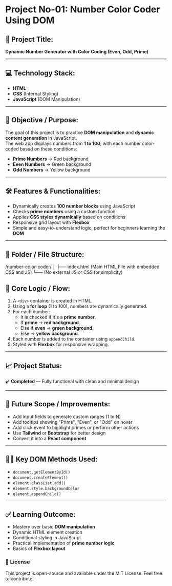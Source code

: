 # Project No-01: Number Color Coder Using DOM

## 📝 Project Title:
**Dynamic Number Generator with Color Coding (Even, Odd, Prime)**

---

## 💻 Technology Stack:
- **HTML**
- **CSS** (Internal Styling)
- **JavaScript** (DOM Manipulation)

---

## 🎯 Objective / Purpose:
The goal of this project is to practice **DOM manipulation** and **dynamic content generation** in JavaScript.  
The web app displays numbers from **1 to 100**, with each number color-coded based on these conditions:
- **Prime Numbers** → Red background
- **Even Numbers** → Green background
- **Odd Numbers** → Yellow background

---

## 🛠 Features & Functionalities:
- Dynamically creates **100 number blocks** using JavaScript
- Checks **prime numbers** using a custom function
- Applies **CSS styles dynamically** based on conditions
- Responsive grid layout with **Flexbox**
- Simple and easy-to-understand logic, perfect for beginners learning the **DOM**

---

## 📂 Folder / File Structure:
/number-color-coder/
│
├── index.html   (Main HTML File with embedded CSS and JS)
└── (No external JS or CSS for simplicity)

## 🧠 Core Logic / Flow:
1. A `<div>` container is created in HTML.
2. Using a **for loop** (1 to 100), numbers are dynamically generated.
3. For each number:
   - It is checked if it's a **prime number**.
   - If **prime** → **red background**.
   - Else if **even** → **green background**.
   - Else → **yellow background**.
4. Each number is added to the container using `appendChild`.
5. Styled with **Flexbox** for responsive wrapping.

---

## 📈 Project Status:
✔️ **Completed** — Fully functional with clean and minimal design

---

## 🚀 Future Scope / Improvements:
- Add input fields to generate custom ranges (1 to N)
- Add tooltips showing "Prime", "Even", or "Odd" on hover
- Add click event to highlight primes or perform other actions
- Use **Tailwind** or **Bootstrap** for better design
- Convert it into a **React component**

---

## 🧑‍💻 Key DOM Methods Used:
- `document.getElementById()`
- `document.createElement()`
- `element.classList.add()`
- `element.style.backgroundColor`
- `element.appendChild()`

---

## ✅ Learning Outcome:
- Mastery over basic **DOM manipulation**
- Dynamic HTML element creation
- Conditional styling in JavaScript
- Practical implementation of **prime number logic**
- Basics of **Flexbox layout**

### 📌 **License**
This project is open-source and available under the MIT License. Feel free to contribute!
